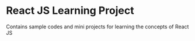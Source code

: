 # React JS Learning Project

Contains sample codes and mini projects for learning the concepts of React JS
